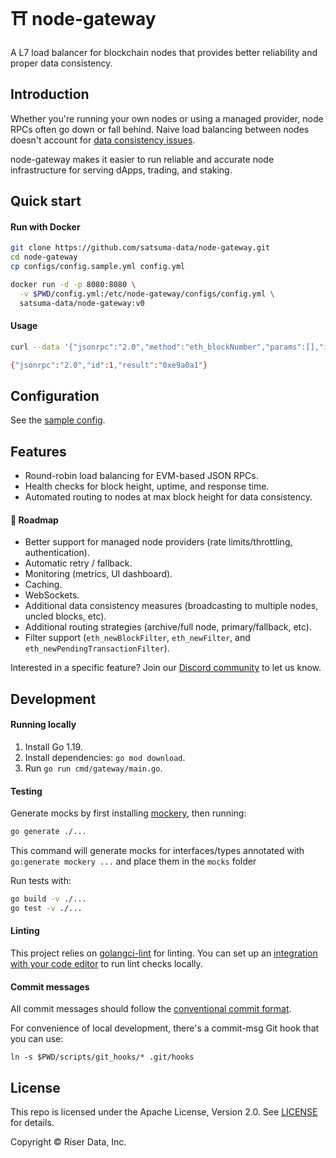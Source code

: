 # ⛩ node-gateway

A L7 load balancer for blockchain nodes that provides better reliability and
proper data consistency.

## Introduction

Whether you're running your own nodes or using a managed provider, node RPCs
often go down or fall behind. Naive load balancing between nodes doesn't
account for [data consistency issues](https://alchemy.com/blog/data-accuracy).

node-gateway makes it easier to run reliable and accurate node infrastructure
for serving dApps, trading, and staking.

## Quick start

#### Run with Docker

```sh
git clone https://github.com/satsuma-data/node-gateway.git
cd node-gateway
cp configs/config.sample.yml config.yml

docker run -d -p 8080:8080 \
  -v $PWD/config.yml:/etc/node-gateway/configs/config.yml \
  satsuma-data/node-gateway:v0
```

#### Usage

```sh
curl --data '{"jsonrpc":"2.0","method":"eth_blockNumber","params":[],"id":1}' http://localhost:8080

{"jsonrpc":"2.0","id":1,"result":"0xe9a0a1"}
```

## Configuration

See the [sample config](/configs/config.sample.yml).

## Features

- Round-robin load balancing for EVM-based JSON RPCs.
- Health checks for block height, uptime, and response time.
- Automated routing to nodes at max block height for data consistency.

#### 🔮 Roadmap

- Better support for managed node providers (rate limits/throttling, authentication).
- Automatic retry / fallback.
- Monitoring (metrics, UI dashboard).
- Caching.
- WebSockets.
- Additional data consistency measures (broadcasting to multiple nodes, uncled blocks, etc).
- Additional routing strategies (archive/full node, primary/fallback, etc).
- Filter support (`eth_newBlockFilter`, `eth_newFilter`, and `eth_newPendingTransactionFilter`).

Interested in a specific feature? Join our [Discord community]() to let us know.

## Development

#### Running locally

1. Install Go 1.19.
2. Install dependencies: `go mod download`.
3. Run `go run cmd/gateway/main.go`.

#### Testing

Generate mocks by first installing [mockery](https://github.com/vektra/mockery#installation), then running:
```sh
go generate ./...
```
This command will generate mocks for interfaces/types annotated with `go:generate mockery ...` and place them in the `mocks` folder

Run tests with:

```sh
go build -v ./...
go test -v ./...
```

#### Linting

This project relies on [golangci-lint](https://github.com/golangci/golangci-lint) for linting. You can set up an [integration with your code editor](https://golangci-lint.run/usage/integrations/) to run lint checks locally.

#### Commit messages

All commit messages should follow the [conventional commit format](https://conventionalcommits.org).

For convenience of local development, there's a commit-msg Git hook that you can use:

```
ln -s $PWD/scripts/git_hooks/* .git/hooks
```

## License

This repo is licensed under the Apache License, Version 2.0. See [LICENSE]() for details.

Copyright © Riser Data, Inc.
